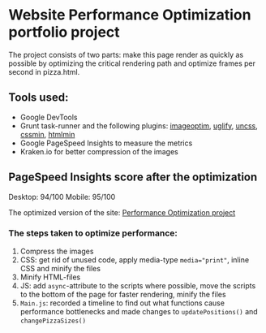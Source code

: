 # Website Performance Optimization portfolio project

The project consists of two parts: make this page render as quickly as possible by optimizing the critical rendering path and optimize frames per second in pizza.html.

##  Tools used:

* Google DevTools
* Grunt task-runner and the following plugins: [imageoptim](https://github.com/JamieMason/grunt-imageoptim), [uglify](https://github.com/gruntjs/grunt-contrib-uglify), [uncss](https://github.com/addyosmani/grunt-uncss), [cssmin](https://github.com/gruntjs/grunt-contrib-cssmin), [htmlmin](https://github.com/gruntjs/grunt-contrib-htmlmin)
* Google PageSpeed Insights to measure the metrics
* Kraken.io for better compression of the images

##  PageSpeed Insights score after the optimization

Desktop: 94/100
Mobile: 95/100

The optimized version of the site: [Performance Optimization project](https://tragetraje.github.io/fend-optimization/)

### The steps taken to optimize performance:

1. Compress the images
2. CSS: get rid of unused code, apply media-type `media="print"`, inline CSS and minify the files
3. Minify HTML-files
4. JS: add `async`-attribute to the scripts where possible, move the scripts to the bottom of the page for faster rendering, minify the files
5. `Main.js`: recorded a timeline to find out what functions cause performance bottlenecks and made changes to `updatePositions()` and `changePizzaSizes()` 
